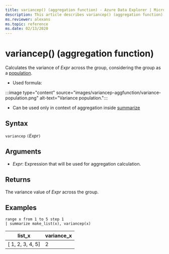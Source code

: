 ```yaml
---
title: variancep() (aggregation function) - Azure Data Explorer | Microsoft Docs
description: This article describes variancep() (aggregation function) in Azure Data Explorer.
ms.reviewer: alexans
ms.topic: reference
ms.date: 02/13/2020
---
```

# variancep() (aggregation function)

Calculates the variance of *Expr* across the group, considering the group as a [population](https://en.wikipedia.org/wiki/Statistical_population). 

* Used formula:

:::image type="content" source="images/variancep-aggfunction/variance-population.png" alt-text="Variance population.":::

* Can be used only in context of aggregation inside [summarize](summarizeoperator.md)

## Syntax

`variancep` `(`*Expr*`)`

## Arguments

* *Expr*: Expression that will be used for aggregation calculation. 

## Returns

The variance value of *Expr* across the group.
 
## Examples

```kusto
range x from 1 to 5 step 1
| summarize make_list(x), variancep(x) 
```

|list_x|variance_x|
|---|---|
|[ 1, 2, 3, 4, 5]|2|